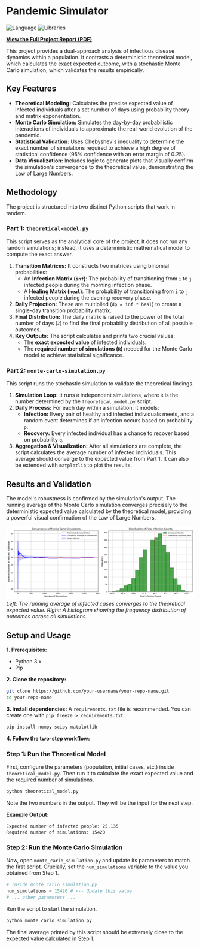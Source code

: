 # Pandemic Simulator

![Language](https://img.shields.io/badge/Language-Python-blue.svg)
![Libraries](https://img.shields.io/badge/Libraries-NumPy%20%7C%20SciPy%20%7C%20Matplotlib-orange.svg)

**[View the Full Project Report (PDF)](link/to/your/report.pdf)**

This project provides a dual-approach analysis of infectious disease dynamics within a population. It contrasts a deterministic theoretical model, which calculates the exact expected outcome, with a stochastic Monte Carlo simulation, which validates the results empirically.

## Key Features

-   **Theoretical Modeling:** Calculates the precise expected value of infected individuals after a set number of days using probability theory and matrix exponentiation.
-   **Monte Carlo Simulation:** Simulates the day-by-day probabilistic interactions of individuals to approximate the real-world evolution of the pandemic.
-   **Statistical Validation:** Uses Chebyshev's inequality to determine the exact number of simulations required to achieve a high degree of statistical confidence (95% confidence with an error margin of 0.25).
-   **Data Visualization:** Includes logic to generate plots that visually confirm the simulation's convergence to the theoretical value, demonstrating the Law of Large Numbers.

## Methodology

The project is structured into two distinct Python scripts that work in tandem.

### Part 1: `theoretical-model.py`

This script serves as the analytical core of the project. It does not run any random simulations; instead, it uses a deterministic mathematical model to compute the exact answer.

1.  **Transition Matrices:** It constructs two matrices using binomial probabilities:
    -   An **Infection Matrix (`inf`)**: The probability of transitioning from `i` to `j` infected people during the morning infection phase.
    -   A **Healing Matrix (`heal`)**: The probability of transitioning from `i` to `j` infected people during the evening recovery phase.
2.  **Daily Projection:** These are multiplied (`dp = inf * heal`) to create a single-day transition probability matrix.
3.  **Final Distribution:** The daily matrix is raised to the power of the total number of days (`Z`) to find the final probability distribution of all possible outcomes.
4.  **Key Outputs:** The script calculates and prints two crucial values:
    -   The **exact expected value** of infected individuals.
    -   The **required number of simulations (`R`)** needed for the Monte Carlo model to achieve statistical significance.

### Part 2: `monte-carlo-simulation.py`

This script runs the stochastic simulation to validate the theoretical findings.

1.  **Simulation Loop:** It runs `R` independent simulations, where `R` is the number determined by the `theoretical_model.py` script.
2.  **Daily Process:** For each day within a simulation, it models:
    -   **Infection:** Every pair of healthy and infected individuals meets, and a random event determines if an infection occurs based on probability `p`.
    -   **Recovery:** Every infected individual has a chance to recover based on probability `q`.
3.  **Aggregation & Visualization:** After all simulations are complete, the script calculates the average number of infected individuals. This average should converge to the expected value from Part 1. It can also be extended with `matplotlib` to plot the results.

## Results and Validation

The model's robustness is confirmed by the simulation's output. The running average of the Monte Carlo simulation converges precisely to the deterministic expected value calculated by the theoretical model, providing a powerful visual confirmation of the Law of Large Numbers.

![Simulation Convergence and Distribution](images/monte_carlo_simulation.png)
*Left: The running average of infected cases converges to the theoretical expected value. Right: A histogram showing the frequency distribution of outcomes across all simulations.*

## Setup and Usage

**1. Prerequisites:**
-   Python 3.x
-   Pip

**2. Clone the repository:**
```bash
git clone https://github.com/your-username/your-repo-name.git
cd your-repo-name
```

**3. Install dependencies:**
A `requirements.txt` file is recommended. You can create one with `pip freeze > requirements.txt`.
```bash
pip install numpy scipy matplotlib
```

**4. Follow the two-step workflow:**

### Step 1: Run the Theoretical Model

First, configure the parameters (population, initial cases, etc.) inside `theoretical_model.py`. Then run it to calculate the exact expected value and the required number of simulations.

```bash
python theoretical_model.py
```
Note the two numbers in the output. They will be the input for the next step.

**Example Output:**
```
Expected number of infected people: 25.135
Required number of simulations: 15420
```

### Step 2: Run the Monte Carlo Simulation

Now, open `monte_carlo_simulation.py` and update its parameters to match the first script. Crucially, set the `num_simulations` variable to the value you obtained from Step 1.

```python
# Inside monte_carlo_simulation.py
num_simulations = 15420 # <-- Update this value
# ... other parameters ...
```

Run the script to start the simulation.
```bash
python monte_carlo_simulation.py
```
The final average printed by this script should be extremely close to the expected value calculated in Step 1.
